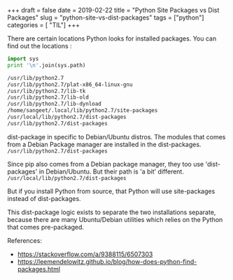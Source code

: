 +++
draft = false
date = 2019-02-22
title = "Python Site Packages vs Dist Packages"
slug = "python-site-vs-dist-packages"
tags = ["python"]
categories = [ "TIL"]
+++

There are certain locations Python looks for installed packages.
You can find out the locations :
```python
import sys
print '\n'.join(sys.path)
```
```bash
/usr/lib/python2.7
/usr/lib/python2.7/plat-x86_64-linux-gnu
/usr/lib/python2.7/lib-tk
/usr/lib/python2.7/lib-old
/usr/lib/python2.7/lib-dynload
/home/sangeet/.local/lib/python2.7/site-packages
/usr/local/lib/python2.7/dist-packages
/usr/lib/python2.7/dist-packages
```


dist-package in specific to Debian/Ubuntu distros.
The modules that comes from a Debian Package manager are installed in the dist-packages.
`/usr/lib/python2.7/dist-packages`

Since pip also comes from a Debian package manager, they too use 'dist-packages' in Debian/Ubuntu. But their path is 'a bit' different. 
`/usr/local/lib/python2.7/dist-packages`



But if you install Python from source, that Python will use site-packages instead of dist-packages.

This dist-package logic exists to separate the two installations separate, because there are many Ubuntu/Debian utilities which relies on the Python that comes pre-packaged.




References:
* https://stackoverflow.com/a/9388115/6507303
* https://leemendelowitz.github.io/blog/how-does-python-find-packages.html